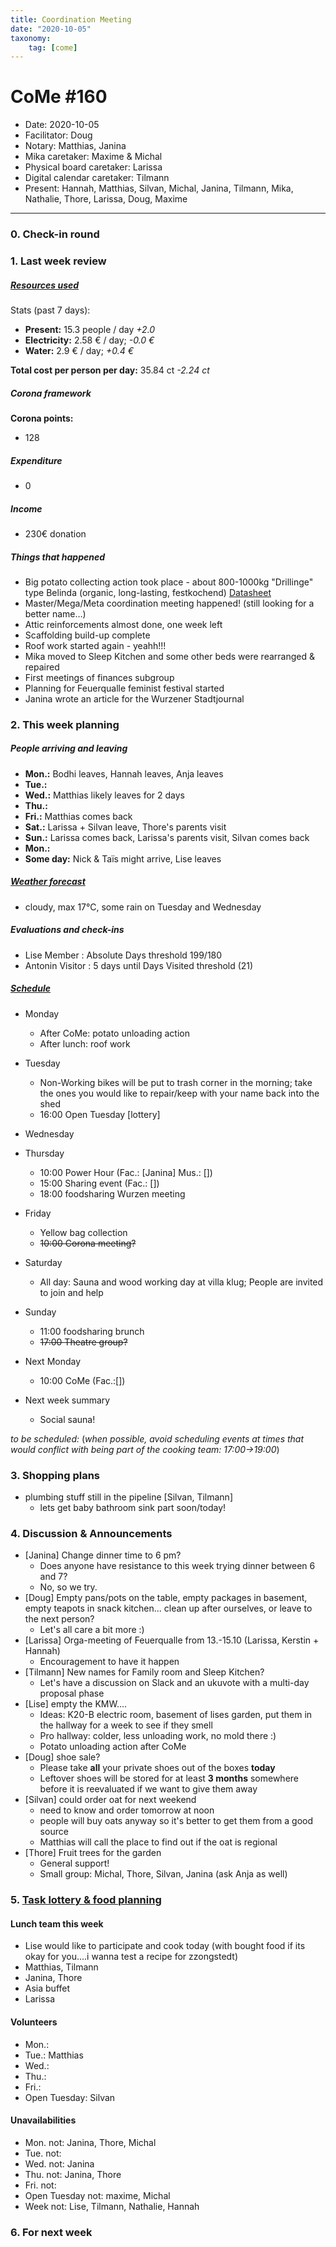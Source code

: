 ```yaml
---
title: Coordination Meeting
date: "2020-10-05"
taxonomy:
    tag: [come]
---
```


<!-- CoMe facilitation advice and requirements: https://gitlab.com/kanthaus/kanthaus-governance/-/blob/master/documents/coordinationMeeting/coMeFacilitationAdvice.md -->

# CoMe #160

- Date: 2020-10-05
- Facilitator: Doug
- Notary: Matthias, Janina
- Mika caretaker: Maxime & Michal
- Physical board caretaker: Larissa
- Digital calendar caretaker: Tilmann
- Present: Hannah, Matthias, Silvan, Michal, Janina, Tilmann, Mika, Nathalie, Thore, Larissa, Doug, Maxime

----

<!-- Minute of silence (?) -->

### 0. Check-in round

### 1. Last week review
##### [Resources used](https://cloud.kanthaus.online/apps/files/?dir=/kanthaus-public/resourcesUsed&fileid=146410)

Stats (past 7 days):

- **Present:** 15.3 people / day _+2.0_
- **Electricity:** 2.58 € / day; _-0.0 €_
- **Water:** 2.9 € / day; _+0.4 €_

**Total cost per person per day:** 35.84 ct _-2.24 ct_

##### Corona framework

**Corona points:** 
- 128

##### Expenditure
- 0
 
##### Income
<!-- NOTE: 20€ is intentionally left in the donation 'shoe' -->
- 230€ donation
 
##### Things that happened
- Big potato collecting action took place - about 800-1000kg "Drillinge" type Belinda (organic, long-lasting, festkochend) [Datasheet](https://www.europlant.biz/fileadmin/db_upload/Bellinda_2013_10.pdf)
- Master/Mega/Meta coordination meeting happened! (still looking for a better name…)
- Attic reinforcements almost done, one week left
- Scaffolding build-up complete
- Roof work started again - yeahh!!!
- Mika moved to Sleep Kitchen and some other beds were rearranged & repaired
- First meetings of finances subgroup
- Planning for Feuerqualle feminist festival started
- Janina wrote an article for the Wurzener Stadtjournal

### 2. This week planning

##### People arriving and leaving
- **Mon.:** Bodhi leaves, Hannah leaves, Anja leaves
- **Tue.:** 
- **Wed.:** Matthias likely leaves for 2 days
- **Thu.:**
- **Fri.:** Matthias comes back
- **Sat.:** Larissa + Silvan leave, Thore's parents visit
- **Sun.:** Larissa comes back, Larissa's parents visit, Silvan comes back
- **Mon.:**
- **Some day:** Nick & Taïs might arrive, Lise leaves

##### [Weather forecast](https://www.accuweather.com/en/de/wurzen/04808/weather-forecast/171287)
- cloudy, max 17°C, some rain on Tuesday and Wednesday

##### Evaluations and check-ins
<!-- Avoid scheduling on Mondays to give people time to prepare-->
- Lise Member : Absolute Days threshold 199/180
- Antonin Visitor : 5 days until Days Visited threshold (21)

##### [Schedule](https://cloud.kanthaus.online/apps/calendar/)
<!-- Parent availability as of 2020-10-04: ~12:00-15:30 -->
- Monday
  - After CoMe: potato unloading action
  - After lunch: roof work
- Tuesday
  - Non-Working bikes will be put to trash corner in the morning; take the ones you would like to repair/keep with your name back into the shed
  - 16:00 Open Tuesday [lottery]
- Wednesday
  
- Thursday 
  - 10:00 Power Hour (Fac.: [Janina] Mus.: [])
  - 15:00 Sharing event (Fac.: [])
  - 18:00 foodsharing Wurzen meeting
- Friday
  - Yellow bag collection
  - ~~10:00 Corona meeting?~~
- Saturday
  - All day: Sauna and wood working day at villa klug; People are invited to join and help
- Sunday
  - 11:00 foodsharing brunch
  - ~~17:00 Theatre group?~~
- Next Monday
  - 10:00 CoMe (Fac.:[])
- Next week summary
  - Social sauna!
 
_to be scheduled:_
(*when possible, avoid scheduling events at times that would conflict with being part of the cooking team: 17:00->19:00*)

 
### 3. Shopping plans
- plumbing stuff still in the pipeline [Silvan, Tilmann]
  - lets get baby bathroom sink part soon/today!

### 4. Discussion & Announcements
- [Janina] Change dinner time to 6 pm?
  - Does anyone have resistance to this week trying dinner between 6 and 7?
  - No, so we try.
- [Doug] Empty pans/pots on the table, empty packages in basement, empty teapots in snack kitchen... clean up after ourselves, or leave to the next person?
  - Let's all care a bit more :)
- [Larissa] Orga-meeting of Feuerqualle from 13.-15.10 (Larissa, Kerstin + Hannah)
  - Encouragement to have it happen
- [Tilmann] New names for Family room and Sleep Kitchen?
  - Let's have a discussion on Slack and an ukuvote with a multi-day proposal phase
- [Lise] empty the KMW....
  - Ideas: K20-B electric room, basement of lises garden, put them in the hallway for a week to see if they smell
  - Pro hallway: colder, less unloading work, no mold there :)
  - Potato unloading action after CoMe
- [Doug] shoe sale?
  - Please take **all** your private shoes out of the boxes **today**
  - Leftover shoes will be stored for at least **3 months** somewhere before it is reevaluated if we want to give them away
- [Silvan] could order oat for next weekend
  - need to know and order tomorrow at noon
  - people will buy oats anyway so it's better to get them from a good source
  - Matthias will call the place to find out if the oat is regional
- [Thore] Fruit trees for the garden
  - General support!
  - Small group: Michal, Thore, Silvan, Janina (ask Anja as well)

### 5. [Task lottery & food planning](https://kanthaus.gitlab.io/dinner-lottery/)

#### Lunch team this week
- Lise would like to participate and cook today (with bought food if its okay for you....i wanna test a recipe for zzongstedt)
- Matthias, Tilmann
- Janina, Thore
- Asia buffet
- Larissa

#### Volunteers
- Mon.: 
- Tue.: Matthias
- Wed.: 
- Thu.: 
- Fri.: 
- Open Tuesday: Silvan

#### Unavailabilities
- Mon. not: Janina, Thore, Michal
- Tue. not: 
- Wed. not: Janina
- Thu. not: Janina, Thore
- Fri. not: 
- Open Tuesday not: maxime, Michal
- Week not: Lise, Tilmann, Nathalie, Hannah
 
### 6. For next week